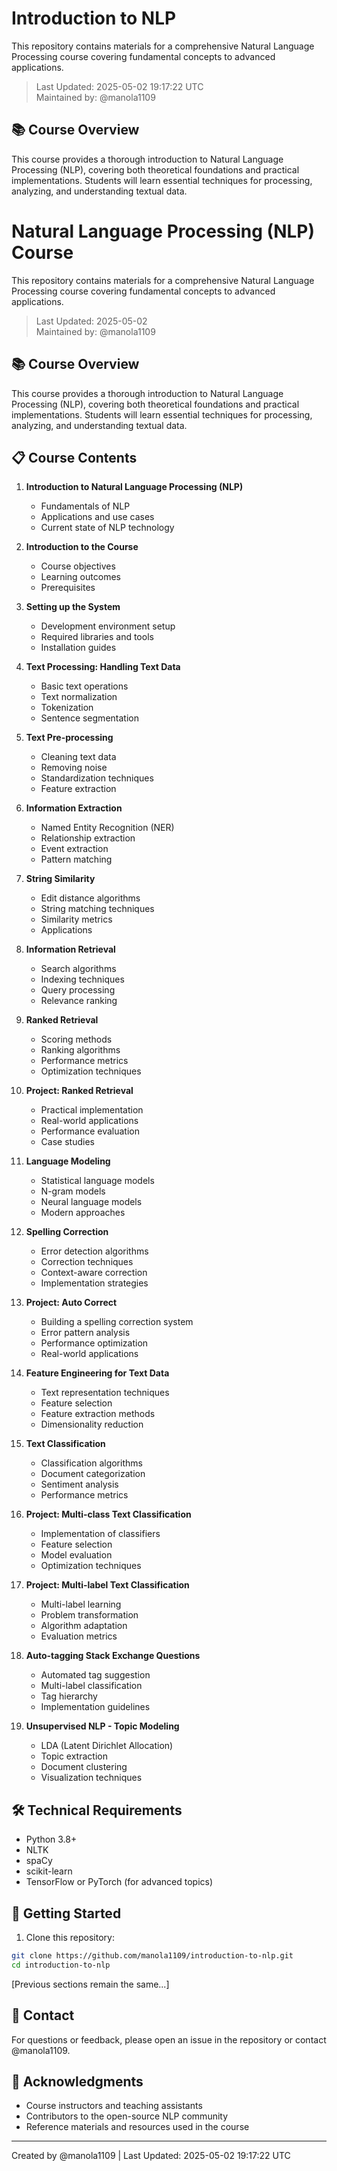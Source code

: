 # Introduction to NLP

This repository contains materials for a comprehensive Natural Language Processing course covering fundamental concepts to advanced applications.

> Last Updated: 2025-05-02 19:17:22 UTC  
> Maintained by: @manola1109

## 📚 Course Overview

This course provides a thorough introduction to Natural Language Processing (NLP), covering both theoretical foundations and practical implementations. Students will learn essential techniques for processing, analyzing, and understanding textual data.

# Natural Language Processing (NLP) Course

This repository contains materials for a comprehensive Natural Language Processing course covering fundamental concepts to advanced applications.

> Last Updated: 2025-05-02  
> Maintained by: @manola1109

## 📚 Course Overview

This course provides a thorough introduction to Natural Language Processing (NLP), covering both theoretical foundations and practical implementations. Students will learn essential techniques for processing, analyzing, and understanding textual data.

## 📋 Course Contents

1. **Introduction to Natural Language Processing (NLP)**
   - Fundamentals of NLP
   - Applications and use cases
   - Current state of NLP technology

2. **Introduction to the Course**
   - Course objectives
   - Learning outcomes
   - Prerequisites

3. **Setting up the System**
   - Development environment setup
   - Required libraries and tools
   - Installation guides

4. **Text Processing: Handling Text Data**
   - Basic text operations
   - Text normalization
   - Tokenization
   - Sentence segmentation

5. **Text Pre-processing**
   - Cleaning text data
   - Removing noise
   - Standardization techniques
   - Feature extraction

6. **Information Extraction**
   - Named Entity Recognition (NER)
   - Relationship extraction
   - Event extraction
   - Pattern matching

7. **String Similarity**
   - Edit distance algorithms
   - String matching techniques
   - Similarity metrics
   - Applications

8. **Information Retrieval**
   - Search algorithms
   - Indexing techniques
   - Query processing
   - Relevance ranking

9. **Ranked Retrieval**
   - Scoring methods
   - Ranking algorithms
   - Performance metrics
   - Optimization techniques

10. **Project: Ranked Retrieval**
    - Practical implementation
    - Real-world applications
    - Performance evaluation
    - Case studies

11. **Language Modeling**
    - Statistical language models
    - N-gram models
    - Neural language models
    - Modern approaches

12. **Spelling Correction**
    - Error detection algorithms
    - Correction techniques
    - Context-aware correction
    - Implementation strategies

13. **Project: Auto Correct**
    - Building a spelling correction system
    - Error pattern analysis
    - Performance optimization
    - Real-world applications

14. **Feature Engineering for Text Data**
    - Text representation techniques
    - Feature selection
    - Feature extraction methods
    - Dimensionality reduction

15. **Text Classification**
    - Classification algorithms
    - Document categorization
    - Sentiment analysis
    - Performance metrics

16. **Project: Multi-class Text Classification**
    - Implementation of classifiers
    - Feature selection
    - Model evaluation
    - Optimization techniques

17. **Project: Multi-label Text Classification**
    - Multi-label learning
    - Problem transformation
    - Algorithm adaptation
    - Evaluation metrics

18. **Auto-tagging Stack Exchange Questions**
    - Automated tag suggestion
    - Multi-label classification
    - Tag hierarchy
    - Implementation guidelines

19. **Unsupervised NLP - Topic Modeling**
    - LDA (Latent Dirichlet Allocation)
    - Topic extraction
    - Document clustering
    - Visualization techniques

## 🛠️ Technical Requirements

- Python 3.8+
- NLTK
- spaCy
- scikit-learn
- TensorFlow or PyTorch (for advanced topics)

## 🚀 Getting Started

1. Clone this repository:
```bash
git clone https://github.com/manola1109/introduction-to-nlp.git
cd introduction-to-nlp
```

[Previous sections remain the same...]

## 📧 Contact

For questions or feedback, please open an issue in the repository or contact @manola1109.

## 🙏 Acknowledgments

- Course instructors and teaching assistants
- Contributors to the open-source NLP community
- Reference materials and resources used in the course

---
Created by @manola1109 | Last Updated: 2025-05-02 19:17:22 UTC
